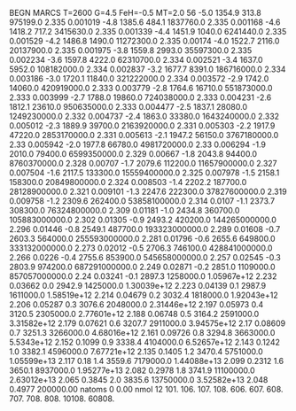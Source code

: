 BEGN
MARCS T=2600 G=4.5 FeH=-0.5 MT=2.0
                  56
-5.0 1354.9 313.8 975199.0 2.335 0.001019 
-4.8 1385.6 484.1 1837760.0 2.335 0.001168 
-4.6 1418.2 717.2 3415630.0 2.335 0.001339 
-4.4 1451.9 1040.0 6241440.0 2.335 0.001529 
-4.2 1486.8 1490.0 11272300.0 2.335 0.00174 
-4.0 1522.7 2116.0 20137900.0 2.335 0.001975 
-3.8 1559.8 2993.0 35597300.0 2.335 0.002234 
-3.6 1597.8 4222.0 62310700.0 2.334 0.002521 
-3.4 1637.0 5952.0 108182000.0 2.334 0.002837 
-3.2 1677.7 8391.0 186716000.0 2.334 0.003186 
-3.0 1720.1 11840.0 321222000.0 2.334 0.003572 
-2.9 1742.0 14060.0 420919000.0 2.333 0.003779 
-2.8 1764.6 16710.0 551873000.0 2.333 0.003999 
-2.7 1788.0 19860.0 724038000.0 2.333 0.004231 
-2.6 1812.1 23610.0 950635000.0 2.333 0.004477 
-2.5 1837.1 28080.0 1249230000.0 2.332 0.004737 
-2.4 1863.0 33380.0 1643240000.0 2.332 0.005012 
-2.3 1889.9 39700.0 2163920000.0 2.331 0.005303 
-2.2 1917.9 47220.0 2853170000.0 2.331 0.005613 
-2.1 1947.2 56150.0 3767180000.0 2.33 0.005942 
-2.0 1977.8 66780.0 4981720000.0 2.33 0.006294 
-1.9 2010.0 79400.0 6599350000.0 2.329 0.00667 
-1.8 2043.8 94400.0 8760370000.0 2.328 0.00707 
-1.7 2079.6 112200.0 11657900000.0 2.327 0.007504 
-1.6 2117.5 133300.0 15559400000.0 2.325 0.007978 
-1.5 2158.1 158300.0 20849800000.0 2.324 0.008503 
-1.4 2202.2 187700.0 28128900000.0 2.321 0.009101 
-1.3 2247.6 222300.0 37827600000.0 2.319 0.009758 
-1.2 2309.6 262400.0 53858100000.0 2.314 0.0107 
-1.1 2373.7 308300.0 76324800000.0 2.309 0.01181 
-1.0 2434.8 360700.0 105883000000.0 2.302 0.01305 
-0.9 2493.2 420200.0 144265000000.0 2.296 0.01446 
-0.8 2549.1 487700.0 193323000000.0 2.289 0.01608 
-0.7 2603.3 564000.0 255593000000.0 2.281 0.01796 
-0.6 2655.6 649800.0 333132000000.0 2.273 0.02012 
-0.5 2706.3 746100.0 428841000000.0 2.266 0.0226 
-0.4 2755.6 853900.0 545658000000.0 2.257 0.02545 
-0.3 2803.9 974200.0 687291000000.0 2.249 0.02871 
-0.2 2851.0 1109000.0 857057000000.0 2.24 0.03241 
-0.1 2897.3 1258000.0 1.05967e+12 2.232 0.03662 
0.0 2942.9 1425000.0 1.30039e+12 2.223 0.04139 
0.1 2987.9 1611000.0 1.58519e+12 2.214 0.04679 
0.2 3032.4 1818000.0 1.92043e+12 2.206 0.05287 
0.3 3076.6 2048000.0 2.31446e+12 2.197 0.05973 
0.4 3120.5 2305000.0 2.77601e+12 2.188 0.06748 
0.5 3164.2 2591000.0 3.31582e+12 2.179 0.07621 
0.6 3207.7 2911000.0 3.94575e+12 2.17 0.08609 
0.7 3251.3 3266000.0 4.68016e+12 2.161 0.09726 
0.8 3294.8 3663000.0 5.5343e+12 2.152 0.1099 
0.9 3338.4 4104000.0 6.52657e+12 2.143 0.1242 
1.0 3382.1 4596000.0 7.67721e+12 2.135 0.1405 
1.2 3470.4 5751000.0 1.05599e+13 2.117 0.18 
1.4 3559.6 7179000.0 1.44088e+13 2.099 0.2312 
1.6 3650.1 8937000.0 1.95277e+13 2.082 0.2978 
1.8 3741.9 11100000.0 2.63012e+13 2.065 0.3845 
2.0 3835.6 13750000.0 3.52582e+13 2.048 0.4977 
200000.00
natoms              0      0.00
nmol          12
          101.         106.       107.      108.         606.        607.        608.
          707.         708.       808.    10108.       60808.
